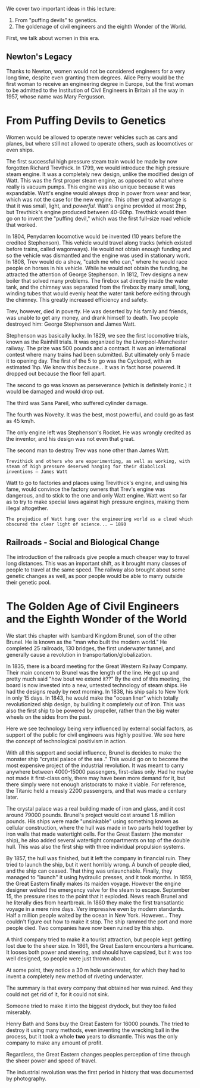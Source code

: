 We cover two important ideas in this lecture:
1. From "puffing devils" to genetics.
2. The goldenage of civil engineers and the eighth Wonder of the World.

First, we talk about women in this era.

## Newton's Legacy

Thanks to Newton, women would not be considered engineers for a very long time, despite even granting them degrees. Alice Perry would be the first woman to receive an engineering degree in Europe, but the first woman to be admitted to the Institution of Civil Engineers in Britain all the way in 1957, whose name was Mary Fergusson.

# From Puffing Devils to Genetics

Women would be allowed to operate newer vehicles such as cars and planes, but where still not allowed to operate others, such as locomotives or even ships.

The first successful high pressure steam train would be made by now forgotten Richard Trevthick. In 1799, we would introduce the high pressure steam engine. It was a completely new design, unlike the modified design of Watt. This was the first proper steam engine, as opposed to what where really is vacuum pumps. This engine was also unique because it was expandable. Watt's engine would always drop in power from wear and tear, which was not the case for the new engine. This other great advantage is that it was small, light, and *powerful*. Watt's engine provided at most 2hp, but Trevthick's engine produced between 40-60hp. Trevthick would then go on to invent the "puffing devil," which was the first full-size road vehicle that worked.

In 1804, Penydarren locomotive would be invented (10 years before the credited Stephenson). This vehicle would travel along tracks (which existed before trains, called wagonways). He would not obtain enough funding and so the vehicle was dismantled and the engine was used in stationary work. In 1808, Trev would do a show, "catch me who can," where he would race people on horses in his vehicle. While he would not obtain the funding, he attracted the attention of George Stephenson. In 1812, Trev designs a new boiler that solved many problems. The firebox sat directly inside the water tank, and the chimney was separated from the firebox by many small, long, winding tubes that would evenly heat the water tank before exiting through the chimney. This greatly increased efficiency and safety.

Trev, however, died in poverty. He was deserted by his family and friends, was unable to get any money, and drank himself to death. Two people destroyed him: George Stephenson and James Watt.

Stephenson was basically lucky. In 1829, we see the first locomotive trials, known as the Rainhill trials. It was organized by the Liverpool-Manchester railway. The prize was 500 pounds and a contract. It was an international contest where many trains had been submitted. But ultimately only 5 made it to opening day. The first of the 5 to go was the Cycloped, with an estimated 1hp. We know this because... It was in fact horse powered. It dropped out because the floor fell apart.

The second to go was known as perseverance (which is definitely ironic.) it would be damaged and would drop out.

The third was Sans Pareil, who suffered cylinder damage.

The fourth was Novelty. It was the best, most powerful, and could go as fast as 45 km/h.

The only engine left was Stephenson's Rocket. He was wrongly credited as the inventor, and his design was not even that great.

The second man to destroy Trev was none other than James Watt.

```
Trevithick and others who are experimenting, as well as working, with steam of high pressure deserved hanging for their diabolical inventions — James Watt
```

Watt to go to factories and places using Trevithick's engine, and using his fame, would convince the factory owners that Trev's engine was dangerous, and to stick to the one and only Watt engine. Watt went so far as to try to make special laws against high pressure engines, making them illegal altogether.

```
The prejudice of Watt hung over the engineering world as a cloud which obscured the clear light of science... — 1890
```

## Railroads - Social and Biological Change

The introduction of the railroads give people a much cheaper way to travel long distances. This was an important shift, as it brought many classes of people to travel at the same speed. The railway also brought about some genetic changes as well, as poor people would be able to marry outside their genetic pool.

# The Golden Age of Civil Engineers and the Eighth Wonder of the World

We start this chapter with Isambard Kingdom Brunel, son of the other Brunel. He is known as the "man who built the modern world." He completed 25 railroads, 130 bridges, the first underwater tunnel, and generally cause a revolution in transportation/globalization.

In 1835, there is a board meeting for the Great Western Railway Company. Their main concern to Brunel was the length of the line. He got up and pretty much said "how bout we extend it??" By the end of this meeting, the board is now invested into a new, untested technology of steam ships. He had the designs ready by next morning. In 1838, his ship sails to New York in only 15 days. In 1843, he would make the "ocean liner" which totally revolutionized ship design, by building it completely out of iron. This was also the first ship to be powered by propeller, rather than the big water wheels on the sides from the past.

Here we see technology being very influenced by external social factors, as support of the public for civil engineers was highly positive. We see here the concept of technological positivism in action.

With all this support and social influence, Brunel is decides to make the monster ship "crystal palace of the sea ." This would go on to become the most expensive project of the industrial revolution. It was meant to carry anywhere between 4000-15000 passengers, first-class only. Had he maybe not made it first-class only, there may have been more demand for it, but there simply were not enough aristocrats to make it viable. For reference, the Titanic held a measly 2200 passengers, and that was made a century later.

The crystal palace was a real building made of iron and glass, and it cost around 79000 pounds. Brunel's project would cost around 1.6 million pounds. His ships were made "unsinkable" using something known as cellular construction, where the hull was made in two parts held together by iron walls that made watertight cells. For the Great Eastern (the monster ship), he also added several watertight compartments on top of the double hull. This was also the first ship with three individual propulsion systems.

By 1857, the hull was finished, but it left the company in financial ruin. They tried to launch the ship, but it went horribly wrong. A bunch of people died, and the ship can ceased. That thing was unlaunchable. Finally, they managed to "launch" it using hydraulic presses, and it took months. In 1859, the Great Eastern finally makes its maiden voyage. However the engine designer welded the emergency valve for the steam to escape. September 15, the pressure rises to the point that it exploded. News reach Brunel and he literally dies from heartbreak. In 1860 they make the first transatlantic voyage in a mere nine days. Very impressive even by modern standards. Half a million people waited by the ocean in New York. However... They couldn't figure out how to make it stop. The ship rammed the port and more people died. Two companies have now been ruined by this ship.

A third company tried to make it a tourist attraction, but people kept getting lost due to the sheer size. In 1861, the Great Eastern encounters a hurricane. It looses both power and steering, and should have capsized, but it was too well designed, so people were just thrown about.

At some point, they notice a 30 m hole underwater, for which they had to invent a completely new method of riveting underwater.

The summary is that every company that obtained her was ruined. And they could not get rid of it, for it could not sink.

Someone tried to make it into the biggest drydock, but they too failed miserably.

Henry Bath and Sons buy the Great Eastern for 16000 pounds. The tried to destroy it using many methods, even inventing the wrecking ball in the process, but it took a whole **two** years to dismantle. This was the only company to make any amount of profit.

Regardless, the Great Eastern changes peoples perception of time through the sheer power and speed of travel.

The industrial revolution was the first period in history that was documented by photography.